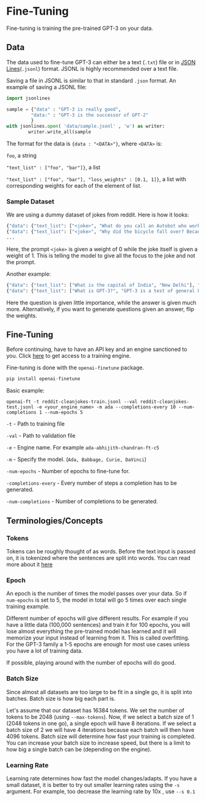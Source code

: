# Fine-Tuning 
Fine-tuning is training the pre-trained GPT-3 on your data. 
## Data 
The data used to fine-tune GPT-3 can either be a text (```.txt```) file or in [JSON Lines](http://jsonlines.org/)(```.jsonl```) format. JSONL is highly recommended over a 
text file. 

Saving a file in JSONL is similar to that in standard ```.json``` format. An example of saving a JSONL file: 
```python 
import jsonlines 

sample = {"data" : "GPT-3 is really good", 
         "data:" : "GPT-3 is the successor of GPT-2"
         }
with jsonlines.open( 'data/sample.jsonl' , 'w') as writer:
        writer.write_all(sample
```

The format for the data is ```{data : "<DATA>"}```, where ```<DATA>``` is: 

```foo```, a string 

```"text_list" : ["foo", "bar"]}```, a list 

```"text_list" : ["foo", "bar"], "loss_weights" : [0.1, 1]}```, a list with corresponding weights for each of the element of list. 

### Sample Dataset
We are using a dummy dataset of jokes from reddit. Here is how it looks: 
```python 
{"data": {"text_list": ["<joke>", "What do you call an Autobot who works in an overpriced makeup store at the mall ? Ulta Magnus!"], "loss_weights": [0, 1]}}
{"data": {"text_list": ["<joke>", "Why did the bicycle fall over? Because it was two-tired"], "loss_weights": [0, 1]}}
...
```
Here, the prompt ```<joke>``` is given a weight of 0 while the joke itself is given a weight of 1. This is telling the model to give all the focus to the joke and not the prompt. 

Another example: 
```python 
{"data": {"text_list": ["What is the capital of India", "New Delhi"], "loss_weights": [0.1, 0.9]}}
{"data": {"text_list": ["What is GPT-3?", "GPT-3 is a test of general knowledge."], "loss_weights": [0.1, 0.9]}}
```
Here the question is given little importance, while the answer is given much more. Alternatively, if you want to generate questions given an answer, flip the weights.

## Fine-Tuning 
Before continuing, have to have an API key and an engine sanctioned to you. Click [here](https://forms.gle/KjuDoMk21YusDUNM6) to get access to a training engine. 

Fine-tuning is done with the ```openai-finetune``` package. 
```python
pip install openai-finetune 
```
Basic example: 
```
openai-ft -t reddit-cleanjokes-train.jsonl --val reddit-cleanjokes-test.jsonl -e <your_engine_name> -m ada --completions-every 10 --num-completions 1 --num-epochs 5
```
```-t``` - Path to training file 

```-val``` - Path to validation file 

```-e``` - Engine name. For example ```ada-abhijith-chandran-ft-c5```

```-m``` - Specify the model. (```Ada, Babbage, Curie, DaVinci```)

```-num-epochs``` - Number of epochs to fine-tune for. 

```-completions-every``` - Every number of steps a completion has to be generated.

```-num-completions``` - Number of completions to be generated. 

## Terminologies/Concepts

### Tokens 
Tokens can be roughly thought of as words. Before the text input is passed on, it is tokenized where the sentences are split into words. You can read more about it [here](https://towardsdatascience.com/byte-pair-encoding-the-dark-horse-of-modern-nlp-eb36c7df4f10)

### Epoch 
An epoch is the number of times the model passes over your data. So if ```num-epochs``` is set to 5, the model in total will go 5 times over each single training example. 

Different number of epochs will give different results. For example if you have a little data (100,000 sentences) and train it for 100 epochs, you will lose almost 
everything the pre-trained model has learned and it will memorize your input instead of learning from it. This is called overfitting. For the GPT-3 family a 1-5 epochs are enough for most use cases
unless you have a lot of training data. 

If possible, playing around with the number of epochs will do good. 

### Batch Size
Since almost all datasets are too large to be fit in a single go, it is split into batches. Batch size is how big each part is. 

Let's assume that our dataset has 16384 tokens. We set the number of tokens to be 2048 (using ```--max-tokens```). Now, if we select a batch size of 1 (2048 tokens in one go), a single epoch
will have 8 iterations. If we select a batch size of 2 we will have 4 iterations because each batch will then have 4096 tokens. Batch size will determine how fast 
your training is completed. You can increase your batch size to increase speed, but there is a limit to how big a single batch can be (depending on the engine). 

### Learning Rate
Learning rate determines how fast the model changes/adapts. If you have a small dataset, it is better to try out smaller learning rates using the ```-s``` argument. 
For example, too decrease the learning rate by 10x , use ```--s 0.1```

